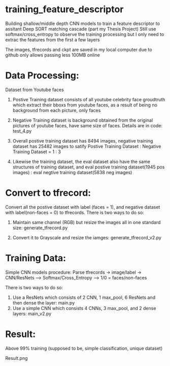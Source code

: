 # training_feature_descriptor
Building shallow/middle depth CNN models to train a feature descriptor to assitant Deep SORT matching cascade (part my Thesis Project)
Still use softmax/cross_entropy to observe the training processing but I only need to extrac the features from the first a few layers 

The images, tfrecords and ckpt are saved in my local computer due to github only allows passing less 100MB online


# Data Processing:
Dataset from Youtube faces

1. Postive Training dataset consists of all youtube celebrity face groudtruth which extract their bboxs from youtube faces, as a result of being no background from each picture, only faces

2. Negative Training dataset is background obtained from the original pictures of youtube faces, have same size of faces. Details are in code: test_4.py

3. Overall postive training dataset has 8494 images, negative training dataset has 25482 images to satify Postive Training Dataset :  Negative Training Dataset = 1 : 3

4. Likewise the training dataset, the eval dataset also have the same structures of training dataset, and eval postive training dataset(1945 pos images) : eval negtive training dataset(5838 neg images)

# Convert to tfrecord:
Convert all the postive dataset with label (faces = 1), and negative dataset with label(non-faces = 0) to tfrecords. There is two ways to do so:
1. Maintain same channel (RGB) but resize the images all in one standard size: generate_tfrecord.py

2. Convert it to Grayscale and resize the iamges: generate_tfrecord_v2.py

# Training Data:
Simple CNN models procedure: Parse tfrecords -> image/label -> CNN/ResNets --> Softmax/Cross_Entropy --> 1/0 = faces/non-faces

There is two ways to do so:
1. Use a ResNets which consists of 2 CNN, 1 max_pool, 6 ResNets and then dense the layer: main.py
2. Use a simple CNN which consists 4 CNNs, 3 max_pool, and 2 dense layers: main_v2.py


# Result:
Above 99% training (supposed to be, simple classification, unique dataset)

Result.png
